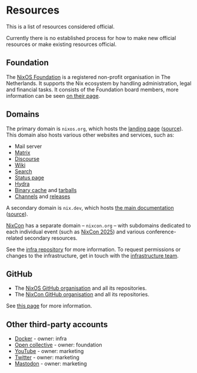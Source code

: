 # Resources

This is a list of resources considered official.

Currently there is no established process for how to make new official resources or make existing resources official.

## Foundation

The [NixOS Foundation](https://nixos.org/community/#foundation) is a registered non-profit organisation in The Netherlands.
It supports the Nix ecosystem by handling administration, legal and financial tasks.
It consists of the Foundation board members, more information can be seen [on their page](https://nixos.org/community/teams/foundation-board/).

## Domains

The primary domain is `nixos.org`, which hosts the [landing page](https://nixos.org/) ([source](https://github.com/nixos/nixos-homepage)).
This domain also hosts various other websites and services, such as:
- Mail server
- [Matrix](./matrix.md)
- [Discourse](./discourse.md)
- [Wiki](https://wiki.nixos.org/wiki/NixOS_Wiki)
- [Search](https://search.nixos.org/)
- [Status page](https://status.nixos.org/)
- [Hydra](https://hydra.nixos.org/)
- [Binary cache](https://cache.nixos.org/) and [tarballs](https://tarballs.nixos.org/)
- [Channels](https://channels.nixos.org/) and [releases](https://releases.nixos.org/)

A secondary domain is `nix.dev`, which hosts [the main documentation](https://nix.dev/) ([source](https://github.com/NixOS/nix.dev)).

[NixCon](./nixcon.md) has a separate domain – `nixcon.org` – with subdomains dedicated to
each individual event (such as [NixCon 2025](https://2025.nixcon.org/)) and various
conference-related secondary resources.

See the [infra repository](https://github.com/nixos/infra) for more information.
To request permissions or changes to the infrastructure, get in touch with the [infrastructure team](https://nixos.org/community/teams/infrastructure/).

## GitHub

- The [NixOS GitHub organisation](https://github.com/nixos) and all its repositories.
- The [NixCon GitHub organisation](https://github.com/nixcon) and all its repositories.

See [this page](./github.md) for more information.

## Other third-party accounts

- [Docker](https://hub.docker.com/u/nixos) - owner: infra
- [Open collective](https://opencollective.com/nixos) - owner: foundation
- [YouTube](https://www.youtube.com/@NixOS-Foundation) - owner: marketing
- [Twitter](https://twitter.com/nixos_org) - owner: marketing
- [Mastodon](https://chaos.social/@nixos_org) - owner: marketing
